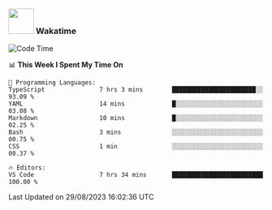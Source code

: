 ### <img src="https://media.giphy.com/media/VgCDAzcKvsR6OM0uWg/giphy.gif" width="50"> Wakatime

  <!--START_SECTION:waka-->
![Code Time](http://img.shields.io/badge/Code%20Time-1%2C444%20hrs%209%20mins-blue)

📊 **This Week I Spent My Time On** 

```text
💬 Programming Languages: 
TypeScript               7 hrs 3 mins        ███████████████████████░░   93.09 % 
YAML                     14 mins             █░░░░░░░░░░░░░░░░░░░░░░░░   03.08 % 
Markdown                 10 mins             █░░░░░░░░░░░░░░░░░░░░░░░░   02.25 % 
Bash                     3 mins              ░░░░░░░░░░░░░░░░░░░░░░░░░   00.75 % 
CSS                      1 min               ░░░░░░░░░░░░░░░░░░░░░░░░░   00.37 % 

🔥 Editors: 
VS Code                  7 hrs 34 mins       █████████████████████████   100.00 % 
```


 Last Updated on 29/08/2023 16:02:36 UTC
<!--END_SECTION:waka-->
